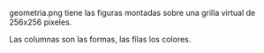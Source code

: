 geometria.png tiene las figuras montadas sobre una grilla virtual de 256x256 pixeles.

Las columnas son las formas, las filas los colores.
